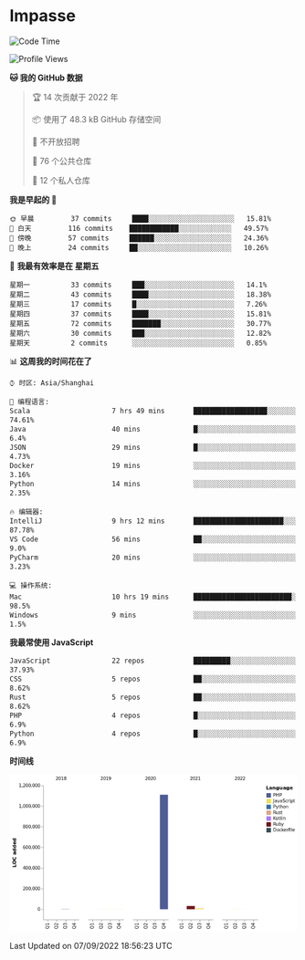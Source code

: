 # Impasse

<!--START_SECTION:waka-->
![Code Time](http://img.shields.io/badge/Code%20Time-1%2C522%20hrs%2030%20mins-blue)

![Profile Views](http://img.shields.io/badge/%E4%B8%AA%E4%BA%BA%E8%B5%84%E6%96%99%E8%A7%82%E7%9C%8B%E6%AC%A1%E6%95%B0-4-blue)

**🐱 我的 GitHub 数据** 

> 🏆 14 次贡献于 2022 年
 > 
> 📦  使用了 48.3 kB GitHub 存储空间 
 > 
> 🚫 不开放招聘
 > 
> 📜 76 个公共仓库 
 > 
> 🔑 12 个私人仓库  
 > 
**我是早起的 🐤** 

```text
🌞 早晨         37 commits     ████░░░░░░░░░░░░░░░░░░░░░   15.81% 
🌆 白天         116 commits    ████████████░░░░░░░░░░░░░   49.57% 
🌃 傍晚         57 commits     ██████░░░░░░░░░░░░░░░░░░░   24.36% 
🌙 晚上         24 commits     ██░░░░░░░░░░░░░░░░░░░░░░░   10.26%

```
📅 **我最有效率是在 星期五** 

```text
星期一          33 commits     ███░░░░░░░░░░░░░░░░░░░░░░   14.1% 
星期二          43 commits     ████░░░░░░░░░░░░░░░░░░░░░   18.38% 
星期三          17 commits     █░░░░░░░░░░░░░░░░░░░░░░░░   7.26% 
星期四          37 commits     ████░░░░░░░░░░░░░░░░░░░░░   15.81% 
星期五          72 commits     ███████░░░░░░░░░░░░░░░░░░   30.77% 
星期六          30 commits     ███░░░░░░░░░░░░░░░░░░░░░░   12.82% 
星期天          2 commits      ░░░░░░░░░░░░░░░░░░░░░░░░░   0.85%

```


📊 **这周我的时间花在了** 

```text
⌚︎ 时区: Asia/Shanghai

💬 编程语言: 
Scala                    7 hrs 49 mins       ██████████████████░░░░░░░   74.61% 
Java                     40 mins             █░░░░░░░░░░░░░░░░░░░░░░░░   6.4% 
JSON                     29 mins             █░░░░░░░░░░░░░░░░░░░░░░░░   4.73% 
Docker                   19 mins             ░░░░░░░░░░░░░░░░░░░░░░░░░   3.16% 
Python                   14 mins             ░░░░░░░░░░░░░░░░░░░░░░░░░   2.35%

🔥 编辑器: 
IntelliJ                 9 hrs 12 mins       ██████████████████████░░░   87.78% 
VS Code                  56 mins             ██░░░░░░░░░░░░░░░░░░░░░░░   9.0% 
PyCharm                  20 mins             ░░░░░░░░░░░░░░░░░░░░░░░░░   3.23%

💻 操作系统: 
Mac                      10 hrs 19 mins      ████████████████████████░   98.5% 
Windows                  9 mins              ░░░░░░░░░░░░░░░░░░░░░░░░░   1.5%

```

**我最常使用 JavaScript** 

```text
JavaScript               22 repos            █████████░░░░░░░░░░░░░░░░   37.93% 
CSS                      5 repos             ██░░░░░░░░░░░░░░░░░░░░░░░   8.62% 
Rust                     5 repos             ██░░░░░░░░░░░░░░░░░░░░░░░   8.62% 
PHP                      4 repos             █░░░░░░░░░░░░░░░░░░░░░░░░   6.9% 
Python                   4 repos             █░░░░░░░░░░░░░░░░░░░░░░░░   6.9%

```


**时间线**

![Chart not found](https://raw.githubusercontent.com/impasse/impasse/master/charts/bar_graph.png) 


 Last Updated on 07/09/2022 18:56:23 UTC
<!--END_SECTION:waka-->
